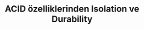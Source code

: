 ---
layout: post
title: ACID özelliklerinden Isolation ve Durability
ext-url: https://medium.com/@gokhansengun/acid-%C3%B6zelliklerinden-isolation-ve-durability-4b5593e225e9
lang: tr
medium: yes
---